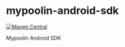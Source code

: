 # mypoolin-android-sdk 
[![Maven Central](https://maven-badges.herokuapp.com/maven-central/com.mypoolin/sdk/badge.svg?style=plastic)](https://maven-badges.herokuapp.com/maven-central/com.mypoolin/sdk)

Mypoolin Android SDK

